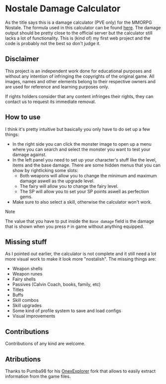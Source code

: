 # Nostale Damage Calculator

As the title says this is a damage calculator (PVE only) for the MMORPG Nostale. The formula used in this calculator can be found [here](https://forum.de.nostale.gameforge.com/forum/thread/617-schadensberechnung/). The damage output should be pretty close to the official server but the calculator still lacks a lot of functionality. This is (kind of) my first web project and the code is probably not the best so don't judge it.

## Disclaimer

This project is an independent work done for educational purposes and without any intention of infringing the copyrights of the original game. All images, names and other elements belong to their respective owners and are used for reference and learning purposes only.

If rights holders consider that any content infringes their rights, they can contact us to request its immediate removal.

## How to use

I think it's pretty intuitive but basically you only have to do set up a few things:

- In the right side you can click the monster image to open up a menu where you can search and select the monster you want to test your damage against.
- In the left panel you need to set up your character's stuff like the level, items and the base damage. There are some hidden menus that you can show by rightlicking some slots:
  - Both weapons will allow you to change the minimum and maximum damage aswell as the upgrade level.
  - The fairy will allow you to change the fairy level.
  - The SP will allow you to set your SP points aswell as perfection gems.
- Make sure to also select a skill, otherwise the calculator won't work.

>[!NOTE]
> The value that you have to put inside the `Base damage` field is the damage that is shown when you press `P` in game without anything equipped.
>

## Missing stuff

As I pointed out earlier, the calculator is not complete and it still need a lot more visual work to make it look more "nostalish". The missing things are:

- Weapon shells
- Weapon runes
- Fairy shells
- Passives (Calvin Coach, books, family, etc)
- Titles
- Buffs
- Skill combos
- Skill upgrades
- Some kind of profile system to save and load configs
- Visual improvements

## Contributions

Contributions of any kind are welcome.

## Atributions

Thanks to Pumba98 for his [OnexExplorer](https://github.com/Pumba98/OnexExplorer) fork that allows to easily extract information from the game files.